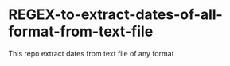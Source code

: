 # REGEX-to-extract-dates-of-all-format-from-text-file
This repo extract dates from text file of any format
